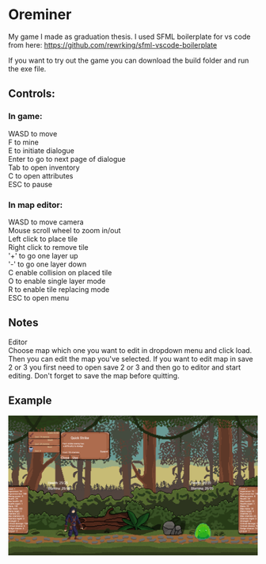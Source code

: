 # Oreminer

My game I made as graduation thesis.
I used SFML boilerplate for vs code from here: https://github.com/rewrking/sfml-vscode-boilerplate

If you want to try out the game you can download the build folder and run the exe file.

## Controls:<br/>

### In game:<br/>
WASD to move<br/>
F to mine<br/>
E to initiate dialogue<br/>
Enter to go to next page of dialogue<br/>
Tab to open inventory<br/>
C to open attributes<br/>
ESC to pause<br/>

### In map editor:<br/>
WASD to move camera<br/>
Mouse scroll wheel to zoom in/out<br/>
Left click to place tile<br/>
Right click to remove tile<br/>
'+' to go one layer up<br/>
'-' to go one layer down<br/>
C enable collision on placed tile<br/>
O to enable single layer mode<br/>
R to enable tile replacing mode<br/>
ESC to open menu<br/>

## Notes

Editor<br/>
Choose map which one you want to edit in dropdown menu and click load. Then you can edit the map you've selected. If you want to edit map in save 2 or 3
you first need to open save 2 or 3 and then go to editor and start editing. Don't forget to save the map before quitting.


## Example
![My Image](imgs/forestBattle.png)

